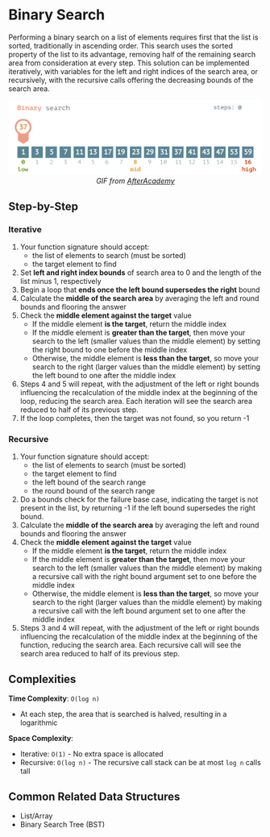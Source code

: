 # Binary Search
Performing a binary search on a list of elements requires first that the list is sorted, traditionally in ascending order. 
This search uses the sorted property of the list to its advantage, removing half of the remaining search area from consideration at every step.
This solution can be implemented iteratively, with variables for the left and right indices of the search area, or recursively, with the recursive calls offering the decreasing bounds of the search area.

<div align="center">
    <img src="binary_search.gif"/>
    <br/>
    <em>GIF from <a href="https://afteracademy.com/blog/binary-search">AfterAcademy</a></em>
</div>



## Step-by-Step

### Iterative

1. Your function signature should accept:
    * the list of elements to search (must be sorted)
    * the target element to find
2. Set **left and right index bounds** of search area to 0 and the length of the list minus 1, respectively
3. Begin a loop that **ends once the left bound supersedes the right** bound
4. Calculate the **middle of the search area** by averaging the left and round bounds and flooring the answer
5. Check the **middle element against the target** value
    * If the middle element **is the target**, return the middle index
    * If the middle element is **greater than the target**, then move your search to the left (smaller values than the middle element) by setting the right bound to one before the middle index
    * Otherwise, the middle element is **less than the target**, so move your search to the right (larger values than the middle element) by setting the left bound to one after the middle index
6. Steps 4 and 5 will repeat, with the adjustment of the left or right bounds influencing the recalculation of the middle index at the beginning of the loop, reducing the search area. Each iteration will see the search area reduced to half of its previous step.
7. If the loop completes, then the target was not found, so you return -1


### Recursive

1. Your function signature should accept:
    * the list of elements to search (must be sorted)
    * the target element to find
    * the left bound of the search range
    * the round bound of the search range
2. Do a bounds check for the failure base case, indicating the target is not present in the list, by returning -1 if the left bound supersedes the right bound.
3. Calculate the **middle of the search area** by averaging the left and round bounds and flooring the answer
4. Check the **middle element against the target** value
    * If the middle element **is the target**, return the middle index
    * If the middle element is **greater than the target**, then move your search to the left (smaller values than the middle element) by making a recursive call with the right bound argument set to one before the middle index
    * Otherwise, the middle element is **less than the target**, so move your search to the right (larger values than the middle element) by making a recursive call with the left bound argument set to one after the middle index
5. Steps 3 and 4 will repeat, with the adjustment of the left or right bounds influencing the recalculation of the middle index at the beginning of the function, reducing the search area. Each recursive call will see the search area reduced to half of its previous step.



## Complexities

**Time Complexity**: `O(log n)`
- At each step, the area that is searched is halved, resulting in a logarithmic 

**Space Complexity**: 
* Iterative: `O(1)` - No extra space is allocated
* Recursive: `O(log n)` - The recursive call stack can be at most `log n` calls tall



## Common Related Data Structures
* List/Array
* Binary Search Tree (BST)